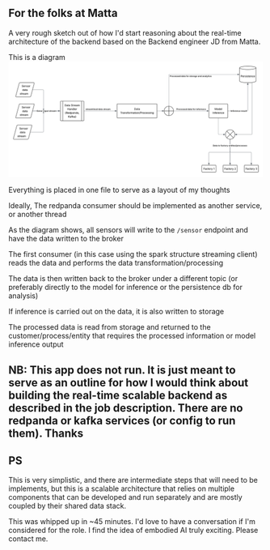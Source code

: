 ## For the folks at Matta
A very rough sketch out of how I'd start reasoning about the real-time architecture of the backend based on the Backend engineer JD from Matta.

This is a diagram
![rough_architectural_diagram](./diagram/matta_backend_idea_prototype.png)

Everything is placed in one file to serve as a layout of my thoughts

Ideally, The redpanda consumer should be implemented as another service, or another thread

As the diagram shows, all sensors will write to the `/sensor` endpoint and have the data written to the broker

The first consumer (in this case using the spark structure streaming client) reads the data and performs the data transformation/processing

The data is then written back to the broker under a different topic (or preferably directly to the model for inference or the persistence db for analysis)

If inference is carried out on the data, it is also written to storage

The processed data is read from storage and returned to the customer/process/entity that requires the processed information or model inference output

## NB: This app does not run. It is just meant to serve as an outline for how I would think about building the real-time scalable backend as described in the job description. There are no redpanda or kafka services (or config to run them). Thanks


## PS
This is very simplistic, and there are intermediate steps that will need to be implements, but this is a scalable architecture that relies on multiple components that can be developed and run separately and are mostly coupled by their shared data stack.

This was whipped up in ~45 minutes. I'd love to have a conversation if I'm considered for the role. I find the idea of embodied AI truly exciting. Please contact me.